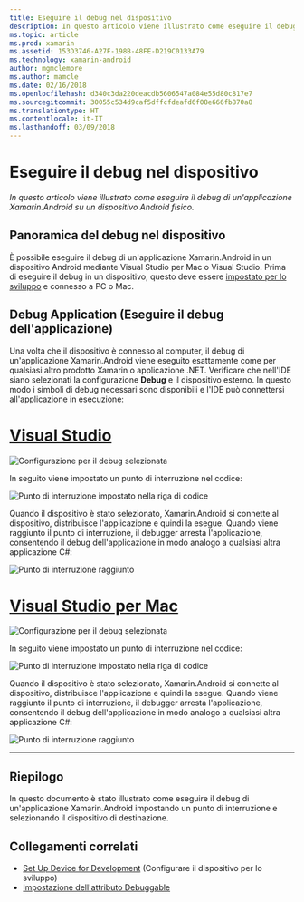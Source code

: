 ```yaml
---
title: Eseguire il debug nel dispositivo
description: In questo articolo viene illustrato come eseguire il debug di un'applicazione Xamarin.Android su un dispositivo Android fisico.
ms.topic: article
ms.prod: xamarin
ms.assetid: 153D3746-A27F-198B-48FE-D219C0133A79
ms.technology: xamarin-android
author: mgmclemore
ms.author: mamcle
ms.date: 02/16/2018
ms.openlocfilehash: d340c3da220deacdb5606547a084e55d80c817e7
ms.sourcegitcommit: 30055c534d9caf5dffcfdeafd6f08e666fb870a8
ms.translationtype: HT
ms.contentlocale: it-IT
ms.lasthandoff: 03/09/2018
---
```

# <a name="debug-on-device"></a>Eseguire il debug nel dispositivo

_In questo articolo viene illustrato come eseguire il debug di un'applicazione Xamarin.Android su un dispositivo Android fisico._

## <a name="debug-on-device-overview"></a>Panoramica del debug nel dispositivo

È possibile eseguire il debug di un'applicazione Xamarin.Android in un dispositivo Android mediante Visual Studio per Mac o Visual Studio. Prima di eseguire il debug in un dispositivo, questo deve essere [impostato per lo sviluppo](~/android/get-started/installation/set-up-device-for-development.md) e connesso a PC o Mac.


## <a name="debug-application"></a>Debug Application (Eseguire il debug dell'applicazione)

Una volta che il dispositivo è connesso al computer, il debug di un'applicazione Xamarin.Android viene eseguito esattamente come per qualsiasi altro prodotto Xamarin o applicazione .NET. Verificare che nell'IDE siano selezionati la configurazione **Debug** e il dispositivo esterno. In questo modo i simboli di debug necessari sono disponibili e l'IDE può connettersi all'applicazione in esecuzione: 

# <a name="visual-studiotabvswin"></a>[Visual Studio](#tab/vswin)

![Configurazione per il debug selezionata](debug-on-device-images/image1-vs.png)

In seguito viene impostato un punto di interruzione nel codice:

![Punto di interruzione impostato nella riga di codice](debug-on-device-images/image2-vs.png)

Quando il dispositivo è stato selezionato, Xamarin.Android si connette al dispositivo, distribuisce l'applicazione e quindi la esegue. Quando viene raggiunto il punto di interruzione, il debugger arresta l'applicazione, consentendo il debug dell'applicazione in modo analogo a qualsiasi altra applicazione C#: 

![Punto di interruzione raggiunto](debug-on-device-images/image3-vs.png)

# <a name="visual-studio-for-mactabvsmac"></a>[Visual Studio per Mac](#tab/vsmac)

![Configurazione per il debug selezionata](debug-on-device-images/image1-xs.png)

In seguito viene impostato un punto di interruzione nel codice:

![Punto di interruzione impostato nella riga di codice](debug-on-device-images/image2-xs.png)

Quando il dispositivo è stato selezionato, Xamarin.Android si connette al dispositivo, distribuisce l'applicazione e quindi la esegue. Quando viene raggiunto il punto di interruzione, il debugger arresta l'applicazione, consentendo il debug dell'applicazione in modo analogo a qualsiasi altra applicazione C#: 

![Punto di interruzione raggiunto](debug-on-device-images/image3-xs.png)

-----



## <a name="summary"></a>Riepilogo

In questo documento è stato illustrato come eseguire il debug di un'applicazione Xamarin.Android impostando un punto di interruzione e selezionando il dispositivo di destinazione.


## <a name="related-links"></a>Collegamenti correlati

- [Set Up Device for Development](~/android/get-started/installation/set-up-device-for-development.md) (Configurare il dispositivo per lo sviluppo)
- [Impostazione dell'attributo Debuggable](~/android/deploy-test/debuggable-attribute.md)

